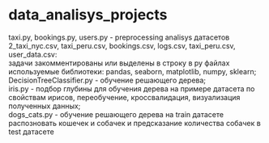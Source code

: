 # data_analisys_projects
taxi.py, bookings.py, users.py - preprocessing analisys датасетов 2_taxi_nyc.csv, taxi_peru.csv, bookings.csv, logs.csv, taxi_peru.csv, user_data.csv: \
задачи закомментированы или выделены в строку в py файлах \
используемые библиотеки: pandas, seaborn, matplotlib, numpy, sklearn; \
DecisionTreeClassifier.py - обучение решающего дерева; \
iris.py - подбор глубины для обучения дерева на примере датасета по свойствам ирисов, переобучение, кроссвалидация, визуализация полученных данных; \
dogs_cats.py - обучение решающего дерева на train датасете распозновать кошечек и собачек и предсказание количества собачек в test датасете


